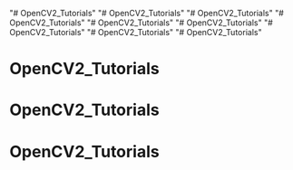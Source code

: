 "# OpenCV2_Tutorials" 
"# OpenCV2_Tutorials" 
"# OpenCV2_Tutorials" 
"# OpenCV2_Tutorials" 
"# OpenCV2_Tutorials" 
"# OpenCV2_Tutorials" 
"# OpenCV2_Tutorials" 
"# OpenCV2_Tutorials" 
"# OpenCV2_Tutorials" 
# OpenCV2_Tutorials
# OpenCV2_Tutorials
# OpenCV2_Tutorials
